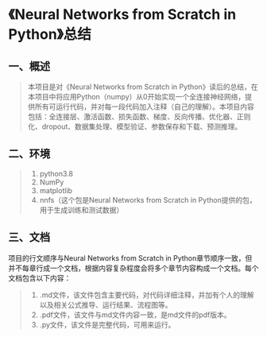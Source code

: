 # 《Neural Networks from Scratch in Python》总结

## 一、概述

>本项目是对《Neural Networks from Scratch in Python》读后的总结，在本项目中将应用Python（numpy）从0开始实现一个全连接神经网络，提供所有可运行代码，并对每一段代码加入注释（自己的理解）。本项目内容包括：全连接层、激活函数、损失函数、梯度、反向传播、优化器、正则化、dropout、数据集处理、模型验证、参数保存和下载、预测推理。

## 二、环境

>1. python3.8
>2. NumPy
>3. matplotlib
>4. nnfs（这个包是Neural Networks from Scratch in Python提供的包，用于生成训练和测试数据）

## 三、文档

项目的行文顺序与Neural Networks from Scratch in Python章节顺序一致，但并不每章行成一个文档，根据内容复杂程度会将多个章节内容构成一个文档。每个文档包含以下内容：

>1. .md文件，该文件包含主要代码，对代码详细注释，并加有个人的理解以及相关公式推导、运行结果、流程图等。
>2. .pdf文件，该文件与md文件内容一致，是md文件的pdf版本。
>3. .py文件，该文件是完整代码，可用来运行。

